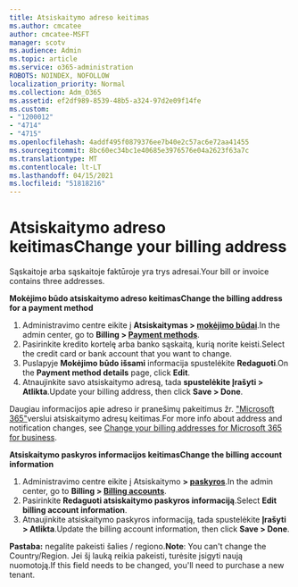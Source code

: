 ```yaml
---
title: Atsiskaitymo adreso keitimas
ms.author: cmcatee
author: cmcatee-MSFT
manager: scotv
ms.audience: Admin
ms.topic: article
ms.service: o365-administration
ROBOTS: NOINDEX, NOFOLLOW
localization_priority: Normal
ms.collection: Adm_O365
ms.assetid: ef2df989-8539-48b5-a324-97d2e09f14fe
ms.custom:
- "1200012"
- "4714"
- "4715"
ms.openlocfilehash: 4addf495f0879376ee7b40e2c57ac6e72aa41455
ms.sourcegitcommit: 8bc60ec34bc1e40685e3976576e04a2623f63a7c
ms.translationtype: MT
ms.contentlocale: lt-LT
ms.lasthandoff: 04/15/2021
ms.locfileid: "51818216"
---
```

# <a name="change-your-billing-address"></a><span data-ttu-id="388ad-102">Atsiskaitymo adreso keitimas</span><span class="sxs-lookup"><span data-stu-id="388ad-102">Change your billing address</span></span>

<span data-ttu-id="388ad-103">Sąskaitoje arba sąskaitoje faktūroje yra trys adresai.</span><span class="sxs-lookup"><span data-stu-id="388ad-103">Your bill or invoice contains three addresses.</span></span>

<span data-ttu-id="388ad-104">**Mokėjimo būdo atsiskaitymo adreso keitimas**</span><span class="sxs-lookup"><span data-stu-id="388ad-104">**Change the billing address for a payment method**</span></span>

1. <span data-ttu-id="388ad-105">Administravimo centre eikite į **Atsiskaitymas > [mokėjimo būdai](https://go.microsoft.com/fwlink/p/?linkid=2018806)**.</span><span class="sxs-lookup"><span data-stu-id="388ad-105">In the admin center, go to **Billing > [Payment methods](https://go.microsoft.com/fwlink/p/?linkid=2018806)**.</span></span>
2. <span data-ttu-id="388ad-106">Pasirinkite kredito kortelę arba banko sąskaitą, kurią norite keisti.</span><span class="sxs-lookup"><span data-stu-id="388ad-106">Select the credit card or bank account that you want to change.</span></span>
3. <span data-ttu-id="388ad-107">Puslapyje **Mokėjimo būdo išsami** informacija spustelėkite **Redaguoti**.</span><span class="sxs-lookup"><span data-stu-id="388ad-107">On the **Payment method details** page, click **Edit**.</span></span>
4. <span data-ttu-id="388ad-108">Atnaujinkite savo atsiskaitymo adresą, tada **spustelėkite Įrašyti > Atlikta**.</span><span class="sxs-lookup"><span data-stu-id="388ad-108">Update your billing address, then click **Save > Done**.</span></span>

<span data-ttu-id="388ad-109">Daugiau informacijos apie adreso ir pranešimų pakeitimus žr. ["Microsoft 365"](https://docs.microsoft.com/microsoft-365/commerce/billing-and-payments/change-your-billing-addresses?view=o365-worldwide)verslui atsiskaitymo adresų keitimas.</span><span class="sxs-lookup"><span data-stu-id="388ad-109">For more info about address and notification changes, see [Change your billing addresses for Microsoft 365 for business](https://docs.microsoft.com/microsoft-365/commerce/billing-and-payments/change-your-billing-addresses?view=o365-worldwide).</span></span>

<span data-ttu-id="388ad-110">**Atsiskaitymo paskyros informacijos keitimas**</span><span class="sxs-lookup"><span data-stu-id="388ad-110">**Change the billing account information**</span></span>

1. <span data-ttu-id="388ad-111">Administravimo centre eikite į Atsiskaitymo **> [paskyros](https://admin.microsoft.com/Adminportal/Home?source=applauncher#/BillingAccounts/billing-accounts)**.</span><span class="sxs-lookup"><span data-stu-id="388ad-111">In the admin center, go to **Billing > [Billing accounts](https://admin.microsoft.com/Adminportal/Home?source=applauncher#/BillingAccounts/billing-accounts)**.</span></span>
2. <span data-ttu-id="388ad-112">Pasirinkite **Redaguoti atsiskaitymo paskyros informaciją**.</span><span class="sxs-lookup"><span data-stu-id="388ad-112">Select **Edit billing account information**.</span></span>
3. <span data-ttu-id="388ad-113">Atnaujinkite atsiskaitymo paskyros informaciją, tada spustelėkite **Įrašyti > Atlikta**.</span><span class="sxs-lookup"><span data-stu-id="388ad-113">Update the billing account information, then click **Save > Done**.</span></span>

<span data-ttu-id="388ad-114">**Pastaba:** negalite pakeisti šalies / regiono.</span><span class="sxs-lookup"><span data-stu-id="388ad-114">**Note**: You can't change the Country/Region.</span></span> <span data-ttu-id="388ad-115">Jei šį lauką reikia pakeisti, turėsite įsigyti naują nuomotoją.</span><span class="sxs-lookup"><span data-stu-id="388ad-115">If this field needs to be changed, you'll need to purchase a new tenant.</span></span>
